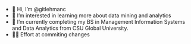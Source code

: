 - 👋 Hi, I’m @gitlehmanc
- 👀 I’m interested in learning more about data mining and analytics
- 🌱 I’m currently completing my BS in Management Information Systems and Data Analytics from CSU Global University.
- 👀👀 Effort at commiting changes

<!---
gitlehmanc/gitlehmanc is a ✨ special ✨ repository because its `README.md` (this file) appears on your GitHub profile.
You can click the Preview link to take a look at your changes.
--->
